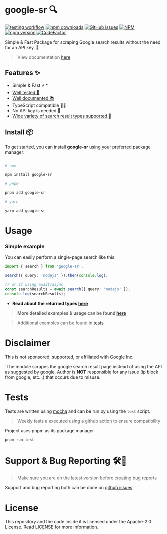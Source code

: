 # google-sr 🔍

[![testing workflow](https://github.com/typicalninja/google-sr/actions/workflows/tests.yml/badge.svg)](https://github.com/typicalninja/google-sr)
[![npm downloads](https://img.shields.io/npm/dw/google-sr)](https://www.npmjs.com/package/google-sr)
[![GitHub issues](https://img.shields.io/github/issues/typicalninja/google-sr)](https://github.com/typicalninja/google-sr/issues)
[![NPM](https://img.shields.io/npm/l/google-sr)](https://www.npmjs.com/package/google-sr)
[![npm version](https://img.shields.io/npm/v/google-sr)](https://www.npmjs.com/package/google-sr)
[![CodeFactor](https://www.codefactor.io/repository/github/typicalninja/google-sr/badge)](https://www.codefactor.io/repository/github/typicalninja/google-sr)


Simple & Fast Package for scraping Google search results without the need for an API key. 🚀

> View documentation [here](https://typicalninja.github.io/google-sr/)

## Features ✨

* Simple & Fast ⚡️ *
* [Well tested 🔄](#tests)
* [Well documented 📚](https://typicalninja.github.io/google-sr/)
* TypeScript compatible 🧑‍💻
* No API key is needed 🔑
* [Wide variety of search result types supported 🌴](https://typicalninja.github.io/google-sr/types)

## Install 📦

To get started, you can install **google-sr** using your preferred package manager:

```bash

# npm

npm install google-sr

# pnpm 

pnpm add google-sr

# yarn

yarn add google-sr

```

# Usage

### Simple example

You can easily perform a single-page search like this:

```ts
import { search } from 'google-sr';

search({ query: 'nodejs' }).then(console.log);

// or if using await/async
const searchResults = await search({ query: 'nodejs' });
console.log(searchResults);
```

* **Read about the returned types [here](https://typicalninja.github.io/google-sr/types)**


> **More detailed examples & usage can be found [here](https://typicalninja.github.io/google-sr#usage)**

> Additional examples can be found in [tests](#tests)


# Disclaimer

This is not sponsored, supported, or affiliated with Google Inc.

`The module scrapes the google search result page instead of using the API as suggested by google. Author is **NOT** responsible for any issue (ip block from google, etc...) that occurs due to misuse.


# Tests

Tests are written using [mocha](https://mochajs.org/) and can be run by using the `test` script.

> Weekly tests a executed using a github action to ensure compatibility

Project uses pnpm as its package manager

```bash
pnpm run test
```

# Support & Bug Reporting 🛠️🐞

> Make sure you are on the latest version before creating bug reports

Support and bug reporting both can be done on  [github issues](https://github.com/typicalninja/google-sr/issues)

# License

This repository and the code inside it is licensed under the Apache-2.0 License. Read [LICENSE](./LICENSE) for more information.